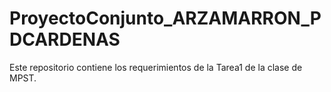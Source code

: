 # ProyectoConjunto_ARZAMARRON_PDCARDENAS
Este repositorio contiene los requerimientos de la Tarea1 de la clase de MPST.
